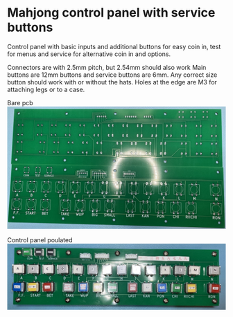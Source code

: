 # Mahjong control panel with service buttons

Control panel with basic inputs and additional buttons for easy coin in, test for menus and service for alternative coin in and options.

Connectors are with 2.5mm pitch, but 2.54mm should also work
Main buttons are 12mm buttons and service buttons are 6mm. Any correct size button should work with or without the hats.
Holes at the edge are M3 for attaching legs or to a case.

Bare pcb
![Alt text](mahjong_control_panel_with_service_bare.jpg?raw=true "Bare pcb img")

Control panel poulated
![Alt text](mahjong_control_panel_with_service.jpg?raw=true "Control panel populated img")